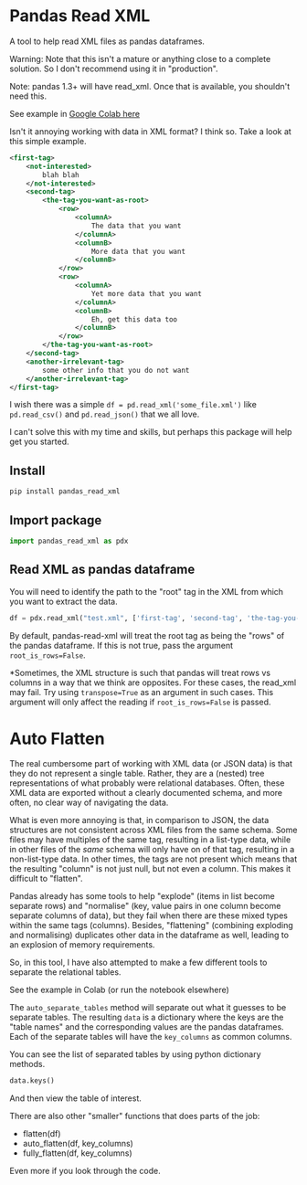 # Pandas Read XML

A tool to help read XML files as pandas dataframes.

Warning: Note that this isn't a mature or anything close to a complete solution. So I don't recommend using it in "production".

Note: pandas 1.3+ will have read_xml. Once that is available, you shouldn't need this.

See example in [Google Colab here](https://colab.research.google.com/github/minchulkim87/pandas_read_xml/blob/master/pandas_read_xml_example.ipynb)

Isn't it annoying working with data in XML format? I think so. Take a look at this simple example.

```xml
<first-tag>
    <not-interested>
        blah blah
    </not-interested>
    <second-tag>
        <the-tag-you-want-as-root>
            <row>
                <columnA>
                    The data that you want
                </columnA>
                <columnB>
                    More data that you want
                </columnB>
            </row>
            <row>
                <columnA>
                    Yet more data that you want
                </columnA>
                <columnB>
                    Eh, get this data too
                </columnB>
            </row>
        </the-tag-you-want-as-root>
    </second-tag>
    <another-irrelevant-tag>
        some other info that you do not want
    </another-irrelevant-tag>
</first-tag>
```

I wish there was a simple `df = pd.read_xml('some_file.xml')` like `pd.read_csv()` and `pd.read_json()` that we all love.

I can't solve this with my time and skills, but perhaps this package will help get you started.


## Install

```bash
pip install pandas_read_xml
```

## Import package

```python
import pandas_read_xml as pdx
```

## Read XML as pandas dataframe

You will need to identify the path to the "root" tag in the XML from which you want to extract the data.

```python
df = pdx.read_xml("test.xml", ['first-tag', 'second-tag', 'the-tag-you-want-as-root'])
```

By default, pandas-read-xml will treat the root tag as being the "rows" of the pandas dataframe. If this is not true, pass the argument `root_is_rows=False`.

*Sometimes, the XML structure is such that pandas will treat rows vs columns in a way that we think are opposites. For these cases, the read_xml may fail. Try using `transpose=True` as an argument in such cases. This argument will only affect the reading if `root_is_rows=False` is passed.

# Auto Flatten

The real cumbersome part of working with XML data (or JSON data) is that they do not represent a single table. Rather, they are a (nested) tree representations of what probably were relational databases. Often, these XML data are exported without a clearly documented schema, and more often, no clear way of navigating the data.

What is even more annoying is that, in comparison to JSON, the data structures are not consistent across XML files from the same schema. Some files may have multiples of the same tag, resulting in a list-type data, while in other files of the *same* schema will only have on of that tag, resulting in a non-list-type data. In other times, the tags are not present which means that the resulting "column" is not just null, but not even a column. This makes it difficult to "flatten".

Pandas already has some tools to help "explode" (items in list become separate rows) and "normalise" (key, value pairs in one column become separate columns of data), but they fail when there are these mixed types within the same tags (columns). Besides, "flattening" (combining exploding and normalising) duplicates other data in the dataframe as well, leading to an explosion of memory requirements.

So, in this tool, I have also attempted to make a few different tools to separate the relational tables.

See the example in Colab (or run the notebook elsewhere)

The `auto_separate_tables` method will separate out what it guesses to be separate tables. The resulting `data` is a dictionary where the keys are the "table names" and the corresponding values are the pandas dataframes. Each of the separate tables will have the `key_columns` as common columns.

You can see the list of separated tables by using python dictionary methods.

```python
data.keys()
```

And then view the table of interest.

There are also other "smaller" functions that does parts of the job:

- flatten(df)
- auto_flatten(df, key_columns)
- fully_flatten(df, key_columns)

Even more if you look through the code.
